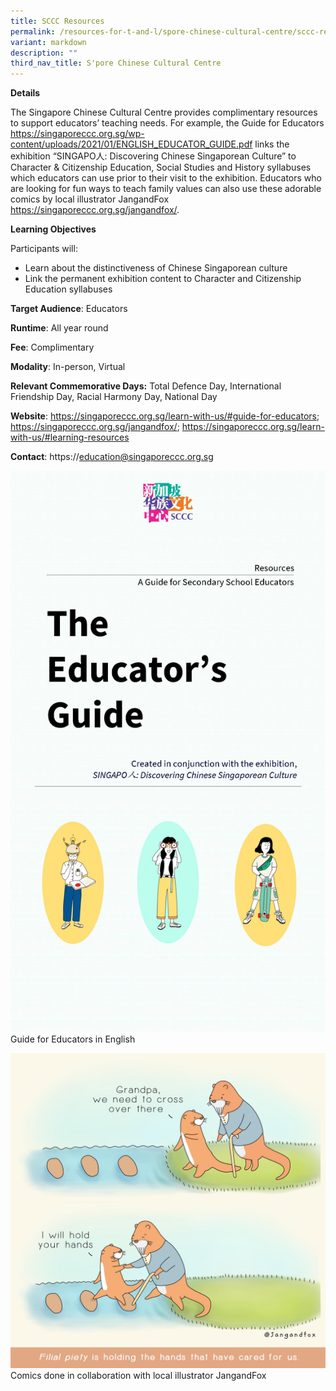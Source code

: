```yaml
---
title: SCCC Resources
permalink: /resources-for-t-and-l/spore-chinese-cultural-centre/sccc-resources/
variant: markdown
description: ""
third_nav_title: S'pore Chinese Cultural Centre
---
```

**Details**
	
The Singapore Chinese Cultural Centre provides complimentary resources to support educators’ teaching needs. For example, the Guide for Educators https://singaporeccc.org.sg/wp-content/uploads/2021/01/ENGLISH_EDUCATOR_GUIDE.pdf links the exhibition “SINGAPO人: Discovering Chinese Singaporean Culture” to Character & Citizenship Education, Social Studies and History syllabuses which educators can use prior to their visit to the exhibition. Educators who are looking for fun ways to teach family values can also use these adorable comics by local illustrator JangandFox https://singaporeccc.org.sg/jangandfox/.

**Learning Objectives**
	
Participants will: 
* Learn about the distinctiveness of Chinese Singaporean culture  
* Link the permanent exhibition content to Character and Citizenship Education syllabuses

**Target Audience**: Educators

**Runtime**: All year round	

**Fee**: Complimentary	

**Modality**: In-person, Virtual
	
**Relevant Commemorative Days:** Total Defence Day, International Friendship Day, Racial Harmony Day, National Day 	

**Website**: https://singaporeccc.org.sg/learn-with-us/#guide-for-educators; https://singaporeccc.org.sg/jangandfox/; https://singaporeccc.org.sg/learn-with-us/#learning-resources
	
**Contact**: https://education@singaporeccc.org.sg

![](/images/Guide_for_Educators_in_English.jpg)
Guide for Educators in English

![](/images/Comics_done_in_collaboration_with_local_illustrator_JangandFox_filial_piety.jpg)
Comics done in collaboration with local illustrator JangandFox